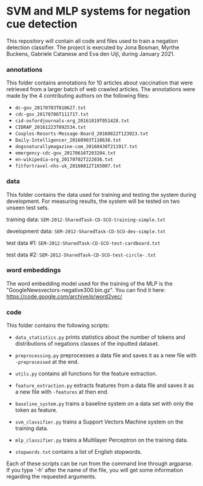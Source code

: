 # SVM and MLP systems for negation cue detection

This repository will contain all code and files used to train a negation detection classifier.
The project is executed by Jona Bosman, Myrthe Buckens, Gabriele Catanese and Eva den Uijl, during January 2021.

### annotations
This folder contains annotations for 10 articles about vaccination that were retrieved from a larger batch of web crawled articles. The annotations were made by the 4 contributing authors on the following files:

* `dc-gov_20170703T010627.txt`
* `cdc-gov_20170706T111717.txt`
* `cid-oxfordjournals-org_20161019T051428.txt`
* `CIDRAP_20161223T092534.txt`
* `Couples-Resorts-Message-Board_20160822T123023.txt`
* `Daily-Intelligencer_20160903T110638.txt`
* `dogsnaturallymagazine-com_20160430T211917.txt`
* `emergency-cdc-gov_20170616T203204.txt`
* `en-wikipedia-org_20170702T222036.txt`
* `fitfortravel-nhs-uk_20160812T165007.txt`

### data
This folder contains the data used for training and testing the system during development. 
For measuring results, the system will be tested on two unseen test sets.

training data: `SEM-2012-SharedTask-CD-SCO-training-simple.txt`

development data: `SEM-2012-SharedTask-CD-SCO-dev-simple.txt`

test data #1: `SEM-2012-SharedTask-CD-SCO-test-cardboard.txt`

test data #2: `SEM-2012-SharedTask-CD-SCO-test-circle-.txt`

### word embeddings
The word embedding model used for the training of the MLP is the "GoogleNewsvectors-negative300.bin.gz".
You can find it here: https://code.google.com/archive/p/word2vec/

### code
This folder contains the following scripts:

* `data_statistics.py` prints statistics about the number of tokens and distributions of negations classes of the inputted dataset.

* `preprocessing.py` preprocesses a data file and saves it as a new file with `-preprocessed` at the end.

* `utils.py` contains all functions for the feature extraction.

* `feature_extraction.py` extracts features from a data file and saves it as a new file with `-features` at then end.

* `baseline_system.py` trains a baseline system on a data set with only the token as feature.

* `svm_classifier.py` trains a Support Vectors Machine system on the training data.

* `mlp_classifier.py` trains a Multilayer Perceptron on the training data.

* `stopwords.txt` contains a list of English stopwords.

Each of these scripts can be run from the command line through argparse. If you type '-h' after the name of the file, you will get some information regarding the requested arguments.